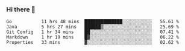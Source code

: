 ### Hi there 👋

<!--
**yeya24/yeya24** is a ✨ _special_ ✨ repository because its `README.md` (this file) appears on your GitHub profile.

Here are some ideas to get you started:

- 🔭 I’m currently working on ...
- 🌱 I’m currently learning ...
- 👯 I’m looking to collaborate on ...
- 🤔 I’m looking for help with ...
- 💬 Ask me about ...
- 📫 How to reach me: ...
- 😄 Pronouns: ...
- ⚡ Fun fact: ...
-->

<!--START_SECTION:waka-->
```text
Go           11 hrs 48 mins  ██████████████░░░░░░░░░░░   55.61 % 
Java         5 hrs 27 mins   ██████▒░░░░░░░░░░░░░░░░░░   25.69 % 
Git Config   1 hr 34 mins    ██░░░░░░░░░░░░░░░░░░░░░░░   07.41 % 
Markdown     1 hr 19 mins    █▓░░░░░░░░░░░░░░░░░░░░░░░   06.22 % 
Properties   33 mins         ▓░░░░░░░░░░░░░░░░░░░░░░░░   02.62 % 
```
<!--END_SECTION:waka-->
